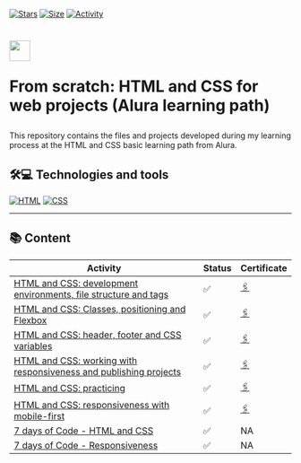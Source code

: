 [![Stars](https://img.shields.io/github/stars/maluojuara/alura_html_css?color=ffff00&label=Stars&logo=Stars&style=?style=flat)](https://github.com/maluojuara/alura_html_css)
[![Size](https://img.shields.io/github/repo-size/maluojuara/alura_html_css?color=blue&label=Size&logo=Size&style=?style=flat)](https://github.com/maluojuara/alura_html_css)
[![Activity](https://img.shields.io/github/last-commit/maluojuara/alura_html_css?color=red&label=Last%20Commit&style=flat)](https://github.com/maluojuara/alura_html_css)


<h1>
    <a href="https://cursos.alura.com.br/formacao-html-css">
      <img align="center" width="37px" src="https://yt3.googleusercontent.com/W7GokEE6ydjZFa_Tpz6yvSsDlVPTe7d4yTsJqKXy1Gbhu1BGXCfKJ_I-_TzOq37m8R9S97kQ=s900-c-k-c0x00ffffff-no-rj"></a>
    
  <span> From scratch: HTML and CSS for web projects (Alura learning path) </span>
</h1>

This repository contains the files and projects developed during my learning process at the HTML and CSS basic learning path from Alura.

## 🛠️💻  Technologies and tools

[![HTML](https://img.shields.io/badge/HTML5-E34F26?style=for-the-badge&logo=html5&logoColor=white)](https://www.w3schools.com/html/html_intro.asp)
[![CSS](https://img.shields.io/badge/CSS3-1572B6?style=for-the-badge&logo=css3&logoColor=white)](https://www.w3schools.com/css/default.asp)


***

## 📚  Content  

<div align="left">

| Activity                                                            | Status | Certificate                                          |
| ----------------------------------------------------------------- | ------- | --------------------------------------------------- | 
| [HTML and CSS: development environments, file structure and tags](https://github.com/maluojuara/alura_html_css_basic/tree/main/Course_1)   |✅      | [🖇️](https://cursos.alura.com.br/certificate/maluojuara/html-css-ambiente-arquivos-tags) |
| [HTML and CSS: Classes, positioning and Flexbox](https://github.com/maluojuara/alura_html_css_basic/tree/main/Course_2)                     |✅      | [🖇️](https://cursos.alura.com.br/user/maluojuara/course/html-css-classes-posicionamento-flexbox/certificate)  | 
| [HTML and CSS: header, footer and CSS variables](https://github.com/maluojuara/alura_html_css/tree/main/Course_3)                    |✅      | [🖇️](https://cursos.alura.com.br/certificate/maluojuara/html-css-cabecalho-footer-variaveis-css?lang=en)  | 
| [HTML and CSS: working with responsiveness and publishing projects](https://github.com/maluojuara/alura_html_css/tree/main/Course_4) |✅      | [🖇️](https://cursos.alura.com.br/certificate/maluojuara/html-css-responsividade-publicacao-projetos?lang=en)  | 
| [HTML and CSS: practicing](https://github.com/maluojuara/alura_html_css/tree/main/Course_5) |✅     | [🖇️](https://cursos.alura.com.br/certificate/maluojuara/html-css-praticando-html-css?lang=en)  | 
| [HTML and CSS: responsiveness with mobile-first](https://github.com/maluojuara/alura_books) |  ✅   | [🖇️](https://cursos.alura.com.br/certificate/maluojuara/html-css-responsividade-mobile-first?lang=en)  |
| [7 days of Code - HTML and CSS](https://github.com/maluojuara/OptimusTech) |  ✅   | NA  |
| [7 days of Code - Responsiveness](https://github.com/maluojuara/consultas) |  ✅   | NA  |


</div>
